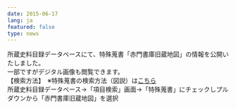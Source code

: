 ```yaml
---
date: 2015-06-17
lang: ja
featured: false
type: news
---
```

所蔵史料目録データベースにて、特殊蒐書「赤門書庫旧蔵地図」の情報を公開いたしました。<br/>
一部ですがデジタル画像も閲覧できます。<br/>
【検索方法】　※特殊蒐書の検索方法（図説）は<a href="/news/2015/2015tokushukensaku.pdf" target="_blank">こちら</a><br/>
所蔵史料目録データベース→「項目検索」画面→「特殊蒐書」にチェックしプルダウンから「赤門書庫旧蔵地図」を選択
